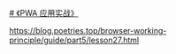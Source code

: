 
[# 《PWA 应用实战》](https://lavas-project.github.io/pwa-book/)

https://blog.poetries.top/browser-working-principle/guide/part5/lesson27.html
